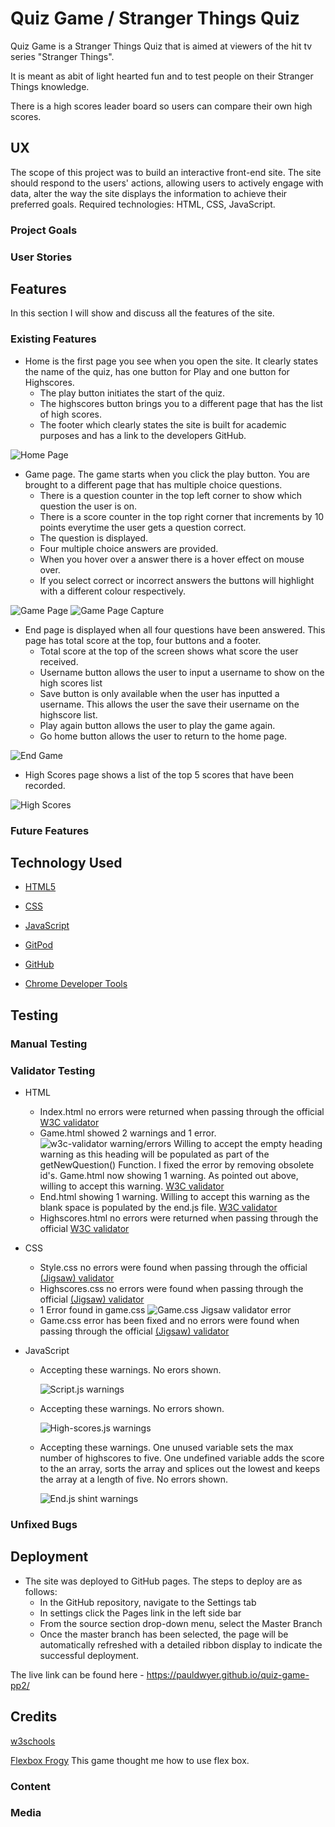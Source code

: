 # Quiz Game / Stranger Things Quiz

Quiz Game is a Stranger Things Quiz that is aimed at viewers of the hit tv series "Stranger Things". 

It is meant as abit of light hearted fun and to test people on their Stranger Things knowledge.

There is a high scores leader board so users can compare their own high scores.


## UX 

The scope of this project was to build an interactive front-end site. The site should respond to the users' actions, allowing users to actively engage with data, alter the way the site displays the information to achieve their preferred goals.
Required technologies: HTML, CSS, JavaScript.

### Project Goals


### User Stories

## Features 

In this section I will show and discuss all the features of the site.

### Existing Features

- Home is the first page you see when you open the site. It clearly states the name of the quiz, has one button for Play and one button for Highscores.
    - The play button initiates the start of the quiz.
    - The highscores button brings you to a different page that has the list of high scores.
    - The footer which clearly states the site is built for academic purposes and has a link to the developers GitHub.

![Home Page](assets/images/home-page-features.png)

- Game page. The game starts when you click the play button. You are brought to a different page that has multiple choice questions.
  - There is a question counter in the top left corner to show which question the user is on.
  - There is a score counter in the top right corner that increments by 10 points everytime the user gets a question correct.
  - The question is displayed.
  - Four multiple choice answers are provided.
  - When you hover over a answer there is a hover effect on mouse over.
  - If you select correct or incorrect answers the buttons will highlight with a different colour respectively.


![Game Page](assets/images/game-page-features.png)
![Game Page Capture](assets/images/game-page-capture.gif)

- End page is displayed when all four questions have been answered. This page has total score at the top, four buttons and a footer.
  - Total score at the top of the screen shows what score the user received.
  - Username button allows the user to input a username to show on the high scores list
  - Save button is only available when the user has inputted a username. This allows the user the save their username on the highscore list.
  - Play again button allows the user to play the game again.
  - Go home button allows the user to return to the home page.

![End Game](assets/images/end-page-features.png)

- High Scores page shows a list of the top 5 scores that have been recorded.

![High Scores](assets/images/high-score-page.png)


### Future Features




## Technology Used

  - [HTML5](https://www.w3schools.com/html/)


  - [CSS](https://www.w3schools.com/css/css_intro.asp)

  
  - [JavaScript](https://www.w3schools.com/js/)


  - [GitPod](https://gitpod.io/)


  - [GitHub](https://github.com/)


  - [Chrome Developer Tools](https://developer.chrome.com/docs/devtools/)


## Testing 


### Manual Testing




### Validator Testing 
- HTML
  - Index.html no errors were returned when passing through the official [W3C validator](https://validator.w3.org/nu/?doc=https%3A%2F%2Fpauldwyer.github.io%2Fquiz-game-pp2%2F)
  - Game.html showed 2 warnings and 1 error.![w3c-validator warning/errors](assets/images/w3c-validator-error-game.html.png)
   Willing to accept the empty heading warning as this heading will be populated as part of the getNewQuestion() Function. I fixed the error by removing obsolete id's.
   Game.html now showing 1 warning. As pointed out above, willing to accept this warning. [W3C validator](https://validator.w3.org/nu/?doc=https%3A%2F%2Fpauldwyer.github.io%2Fquiz-game-pp2%2Fgame.html)
  - End.html showing 1 warning. Willing to accept this warning as the blank space is populated by the end.js file. [W3C validator](https://validator.w3.org/nu/?doc=https%3A%2F%2Fpauldwyer.github.io%2Fquiz-game-pp2%2Fend.html)
  - Highscores.html no errors were returned when passing through the official [W3C validator](https://validator.w3.org/nu/?doc=https%3A%2F%2Fpauldwyer.github.io%2Fquiz-game-pp2%2Fhighscores.html)

- CSS
  - Style.css no errors were found when passing through the official [(Jigsaw) validator](https://jigsaw.w3.org/css-validator/validator?uri=https%3A%2F%2Fpauldwyer.github.io%2Fquiz-game-3.0%2Findex.html&profile=css3svg&usermedium=all&warning=1&vextwarning=&lang=en)
  - Highscores.css no errors were found when passing through the official [(Jigsaw) validator](https://jigsaw.w3.org/css-validator/validator?uri=https%3A%2F%2Fpauldwyer.github.io%2Fquiz-game-3.0%2Fhighscores.html&profile=css3svg&usermedium=all&warning=1&vextwarning=&lang=en)
  - 1 Error found in game.css
  ![Game.css Jigsaw validator error](assets/images/game.css-validator-error.png)
  - Game.css error has been fixed and no errors were found when passing through the official [(Jigsaw) validator]()

- JavaScript
  - Accepting these warnings. No erors shown.

    ![Script.js warnings](assets/images/script.js-warnings.png)

  - Accepting these warnings. No errors shown.

    ![High-scores.js warnings](assets/images/high-scores.js-jshint.png)

  - Accepting these warnings. One unused variable sets the max number of highscores to five. One undefined variable adds the score to the an array, sorts the array and splices out the lowest and keeps the array at a length of five. No errors shown.

    ![End.js shint warnings](assets/images/end.js-jshint-warnings.png)


### Unfixed Bugs

## Deployment

- The site was deployed to GitHub pages. The steps to deploy are as follows: 
  - In the GitHub repository, navigate to the Settings tab 
  - In settings click the Pages link in the left side bar
  - From the source section drop-down menu, select the Master Branch
  - Once the master branch has been selected, the page will be automatically refreshed with a detailed ribbon display to indicate the successful deployment. 

The live link can be found here - https://pauldwyer.github.io/quiz-game-pp2/

## Credits 

[w3schools](https://www.w3schools.com/html/default.asp)

[Flexbox Frogy](https://flexboxfroggy.com/) This game thought me how to use flex box.

### Content 


### Media

